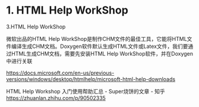 # 1. HTML Help WorkShop



3.HTML Help WorkShop

微软出品的HTML Help WorkShop是制作CHM文件的最佳工具，它能将HTML文件编译生成CHM文档。Doxygen软件默认生成HTML文件或Latex文件，我们要通过HTML生成CHM文档，需要先安装HTML Help WorkShop软件，并在Doxygen中进行关联


https://docs.microsoft.com/en-us/previous-versions/windows/desktop/htmlhelp/microsoft-html-help-downloads



HTML Help Workshop 入门使用帮助汇总 - Super烧饼的文章 - 知乎
https://zhuanlan.zhihu.com/p/90502335







































